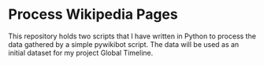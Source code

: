 # Process Wikipedia Pages
This repository holds two scripts that I have written in Python to process the data gathered by a simple pywikibot script. The data will be used as an initial dataset for my project Global Timeline.
